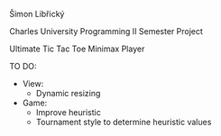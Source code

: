 Šimon Libřický

Charles University Programming II Semester Project

Ultimate Tic Tac Toe Minimax Player

TO DO:
 - View:
    - Dynamic resizing
 - Game:
    - Improve heuristic
    - Tournament style to determine heuristic values